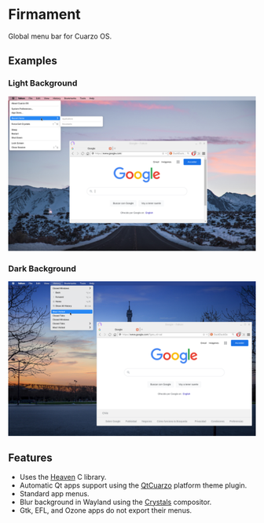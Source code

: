 # Firmament

Global menu bar for Cuarzo OS.

## Examples

### Light Background

![](screenshots/light-background.png "Light")

### Dark Background

![](screenshots/dark-background.png "Dark")

## Features

* Uses the [Heaven](https://github.com/CuarzoSoftware/Heaven) C library.
* Automatic Qt apps support using the [QtCuarzo](https://github.com/CuarzoSoftware/QtCuarzo) platform theme plugin.
* Standard app menus.
* Blur background in Wayland using the [Crystals](https://github.com/CuarzoSoftware/Crystals) compositor.
* Gtk, EFL, and Ozone apps do not export their menus.

